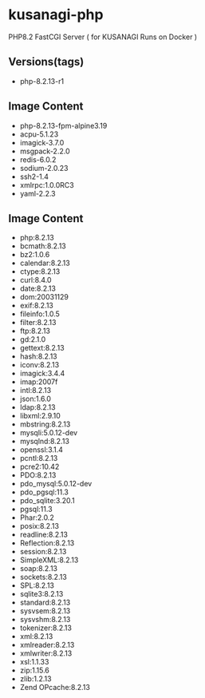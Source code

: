 # kusanagi-php
PHP8.2 FastCGI Server ( for KUSANAGI Runs on Docker )

## Versions(tags)
- php-8.2.13-r1

## Image Content
- php-8.2.13-fpm-alpine3.19
- acpu-5.1.23
- imagick-3.7.0
- msgpack-2.2.0
- redis-6.0.2
- sodium-2.0.23
- ssh2-1.4
- xmlrpc:1.0.0RC3
- yaml-2.2.3

## Image Content
- php:8.2.13
- bcmath:8.2.13
- bz2:1.0.6
- calendar:8.2.13
- ctype:8.2.13
- curl:8.4.0
- date:8.2.13
- dom:20031129
- exif:8.2.13
- fileinfo:1.0.5
- filter:8.2.13
- ftp:8.2.13
- gd:2.1.0
- gettext:8.2.13
- hash:8.2.13
- iconv:8.2.13
- imagick:3.4.4
- imap:2007f
- intl:8.2.13
- json:1.6.0
- ldap:8.2.13
- libxml:2.9.10
- mbstring:8.2.13
- mysqli:5.0.12-dev
- mysqlnd:8.2.13
- openssl:3.1.4
- pcntl:8.2.13
- pcre2:10.42
- PDO:8.2.13
- pdo_mysql:5.0.12-dev
- pdo_pgsql:11.3
- pdo_sqlite:3.20.1
- pgsql:11.3
- Phar:2.0.2
- posix:8.2.13
- readline:8.2.13
- Reflection:8.2.13
- session:8.2.13
- SimpleXML:8.2.13
- soap:8.2.13
- sockets:8.2.13
- SPL:8.2.13
- sqlite3:8.2.13
- standard:8.2.13
- sysvsem:8.2.13
- sysvshm:8.2.13
- tokenizer:8.2.13
- xml:8.2.13
- xmlreader:8.2.13
- xmlwriter:8.2.13
- xsl:1.1.33
- zip:1.15.6
- zlib:1.2.13
- Zend OPcache:8.2.13

